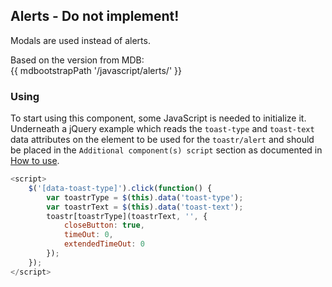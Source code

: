 ## Alerts - Do not implement!

Modals are used instead of alerts.

Based on the version from MDB:<br>
{{ mdbootstrapPath '/javascript/alerts/' }}

### Using

To start using this component, some JavaScript is needed to initialize it.
Underneath a jQuery example which reads the `toast-type` and `toast-text` data attributes on the element to be used for the `toastr/alert` and should be placed in the `Additional component(s) script` section as documented in [How to use](.../docs/how-to-use).

```javascript
<script>
    $('[data-toast-type]').click(function() {
        var toastrType = $(this).data('toast-type');
        var toastrText = $(this).data('toast-text');
        toastr[toastrType](toastrText, '', {
            closeButton: true,
            timeOut: 0,
            extendedTimeOut: 0
        });
    });
</script>
```
